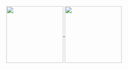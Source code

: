 <a href="https://github.com/anuraghazra/github-readme-stats">
  <img height=150 align="center" src="https://github-readme-stats.vercel.app/api?username=Owmacohe&show_icons=true&hide=issues,contribs&theme=calm_pink" />
</a>
<a href="https://github.com/anuraghazra/github-readme-stats">
  <img height=150 align="center" src="https://github-readme-stats.vercel.app/api/top-langs/?username=Owmacohe&langs_count=4&layout=donut&theme=calm_pink" />
</a>
